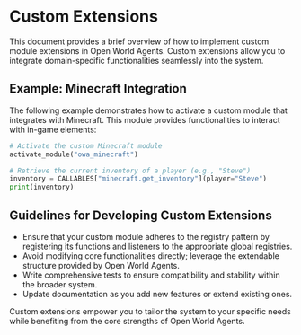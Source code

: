 # Custom Extensions

This document provides a brief overview of how to implement custom module extensions in Open World Agents. Custom extensions allow you to integrate domain-specific functionalities seamlessly into the system.

## Example: Minecraft Integration

The following example demonstrates how to activate a custom module that integrates with Minecraft. This module provides functionalities to interact with in-game elements:

```python
# Activate the custom Minecraft module
activate_module("owa_minecraft")

# Retrieve the current inventory of a player (e.g., "Steve")
inventory = CALLABLES["minecraft.get_inventory"](player="Steve")
print(inventory)
```

## Guidelines for Developing Custom Extensions

- Ensure that your custom module adheres to the registry pattern by registering its functions and listeners to the appropriate global registries.
- Avoid modifying core functionalities directly; leverage the extendable structure provided by Open World Agents.
- Write comprehensive tests to ensure compatibility and stability within the broader system.
- Update documentation as you add new features or extend existing ones.

Custom extensions empower you to tailor the system to your specific needs while benefiting from the core strengths of Open World Agents.
